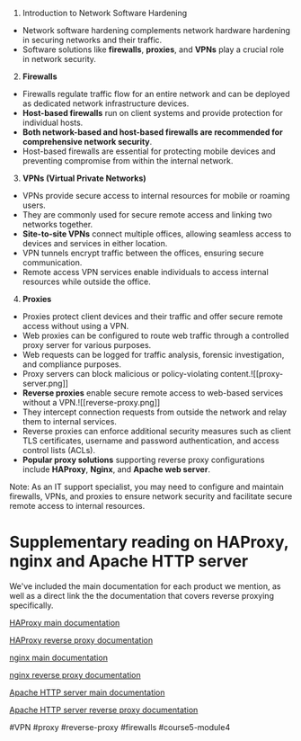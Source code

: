 1. Introduction to Network Software Hardening

- Network software hardening complements network hardware hardening in securing networks and their traffic.
- Software solutions like **firewalls**, **proxies**, and **VPNs** play a crucial role in network security.

2. **Firewalls**

- Firewalls regulate traffic flow for an entire network and can be deployed as dedicated network infrastructure devices.
- **Host-based firewalls** run on client systems and provide protection for individual hosts.
- **Both network-based and host-based firewalls are recommended for comprehensive network security**.
- Host-based firewalls are essential for protecting mobile devices and preventing compromise from within the internal network.

3. **VPNs (Virtual Private Networks)**

- VPNs provide secure access to internal resources for mobile or roaming users.
- They are commonly used for secure remote access and linking two networks together.
- **Site-to-site VPNs** connect multiple offices, allowing seamless access to devices and services in either location.
- VPN tunnels encrypt traffic between the offices, ensuring secure communication.
- Remote access VPN services enable individuals to access internal resources while outside the office.

4. **Proxies**

- Proxies protect client devices and their traffic and offer secure remote access without using a VPN.
- Web proxies can be configured to route web traffic through a controlled proxy server for various purposes.
- Web requests can be logged for traffic analysis, forensic investigation, and compliance purposes.
- Proxy servers can block malicious or policy-violating content.![[proxy-server.png]]
- **Reverse proxies** enable secure remote access to web-based services without a VPN.![[reverse-proxy.png]]
- They intercept connection requests from outside the network and relay them to internal services.
- Reverse proxies can enforce additional security measures such as client TLS certificates, username and password authentication, and access control lists (ACLs).
- **Popular proxy solutions** supporting reverse proxy configurations include **HAProxy**, **Nginx**, and **Apache web server**.

Note: As an IT support specialist, you may need to configure and maintain firewalls, VPNs, and proxies to ensure network security and facilitate secure remote access to internal resources.

# Supplementary reading on HAProxy, nginx and Apache HTTP server

We've included the main documentation for each product we mention, as well as a direct link the the documentation that covers reverse proxying specifically.

[HAProxy main documentation](http://www.haproxy.org/#docs "HAProxy main documentation")

[HAProxy reverse proxy documentation](http://cbonte.github.io/haproxy-dconv/1.8/intro.html#3.3.1 "HAProxy reverse proxy documentation")

[nginx main documentation](http://nginx.org/en/docs/ "nginx main documentation")

[nginx reverse proxy documentation](http://nginx.org/en/docs/beginners_guide.html#proxy "nginx reverse proxy documentation")

[Apache HTTP server main documentation](http://httpd.apache.org/docs/ "Apache HTTP server main documentation")

[Apache HTTP server reverse proxy documentation](https://httpd.apache.org/docs/2.4/howto/reverse_proxy.html "Apache HTTP server reverse proxy documentation")

#VPN #proxy #reverse-proxy #firewalls #course5-module4 